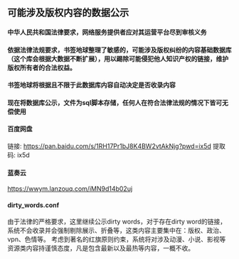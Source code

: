 ## 可能涉及版权内容的数据公示

#### 中华人民共和国法律要求，网络服务提供者应对其运营平台尽到审核义务

#### 依据法律法规要求，书签地球整理了敏感的，可能涉及版权纠纷的内容基础数据库（这个库会根据大数据不断扩展），用以踢除可能侵犯他人知识产权的链接，维护版权所有者的合法权益。

#### 书签地球将根据且不限于此数据库内容自动决定是否收录内容

#### 现在将数据库公示，文件为sql脚本存储，任何人在符合法律法规的情况下皆可无偿使用

#### 百度网盘

链接: https://pan.baidu.com/s/1RH17Pr1bJ8K4BW2vtAkNjg?pwd=ix5d 提取码: ix5d

#### 蓝奏云

https://wwym.lanzouq.com/iMN9d14b02uj

#### dirty_words.conf

由于法律的严格要求，这里继续公示dirty words，对于存在dirty word的链接，系统不会收录并会强制剔除展示、折叠等，这类内容主要集中在：版权、政治、vpn、色情等。
考虑到著名的红旗原则约束，系统将对涉及动漫、小说、影视等资源类内容持谨慎态度，凡是包含最新以及最热等内容，一概不收。
